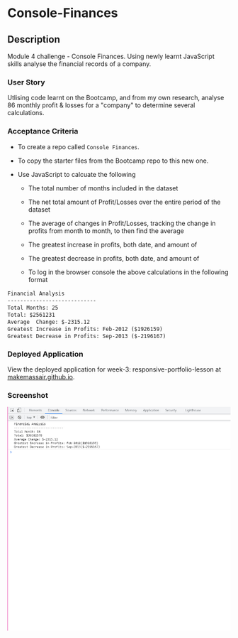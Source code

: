 # Console-Finances

## Description

Module 4 challenge - Console Finances. Using newly learnt JavaScript skills analyse the financial records of a company. 

### User Story

Utlising code learnt on the Bootcamp, and from my own research, analyse 86 monthly profit & losses for a "company" to determine several calculations.

### Acceptance Criteria

* To create a repo called `Console Finances`.

* To copy the starter files from the Bootcamp repo to this new one.

* Use JavaScript to calcuate the following

    - The total number of months included in the dataset

    - The net total amount of Profit/Losses over the entire period of the dataset

    - The average of changes in Profit/Losses, tracking the change in profits from month to month, to then find the average

    - The greatest increase in profits, both date, and amount of

    - The greatest decrease in profits, both date, and amount of

    - To log in the browser console the above calculations in the following format

```text
Financial Analysis
----------------------------
Total Months: 25
Total: $2561231
Average  Change: $-2315.12
Greatest Increase in Profits: Feb-2012 ($1926159)
Greatest Decrease in Profits: Sep-2013 ($-2196167)
```

### Deployed Application

View the deployed application for week-3: responsive-portfolio-lesson at [makemassair.github.io](https://makemassair.github.io/Console-Finances).

### Screenshot

![image](screenshot.jpg)